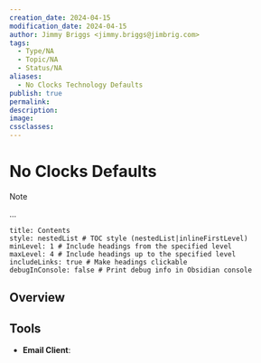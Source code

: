 ```yaml
---
creation_date: 2024-04-15
modification_date: 2024-04-15
author: Jimmy Briggs <jimmy.briggs@jimbrig.com>
tags:
  - Type/NA
  - Topic/NA
  - Status/NA
aliases:
  - No Clocks Technology Defaults
publish: true
permalink:
description:
image:
cssclasses:
---
```


# No Clocks Defaults

> [!NOTE]
> ...

```table-of-contents
title: Contents 
style: nestedList # TOC style (nestedList|inlineFirstLevel)
minLevel: 1 # Include headings from the specified level
maxLevel: 4 # Include headings up to the specified level
includeLinks: true # Make headings clickable
debugInConsole: false # Print debug info in Obsidian console
```

## Overview

## Tools

- **Email Client**: 